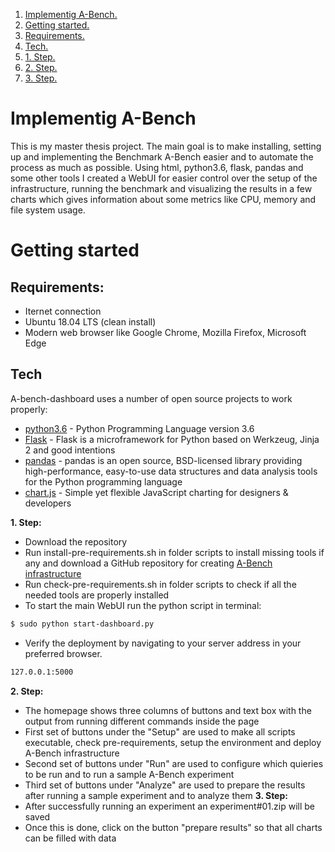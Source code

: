 1. [ Implementig A-Bench. ](#implementing)
2. [ Getting started. ](#get)
3. [ Requirements. ](#req)
4. [ Tech. ](#tech)
5. [ 1. Step. ](#1st)
6. [ 2. Step. ](#2nd)
7. [ 3. Step. ](#3rd)

<a name="implementing"></a>
# Implementig A-Bench

This is my master thesis project. The main goal is to make installing, setting up and implementing the Benchmark A-Bench easier and to automate the process as much as possible.
Using html, python3.6, flask, pandas and some other tools I created a WebUI for easier control over the setup of the infrastructure, running the benchmark and visualizing the results in a few charts which gives information about some metrics like CPU, memory and file system usage.

<a name="get"></a>
# Getting started
<a name="req"></a>
## Requirements:
*  Iternet connection
*  Ubuntu 18.04 LTS (clean install)
*  Modern web browser like Google Chrome, Mozilla Firefox, Microsoft Edge
<a name="tech"></a>
## Tech
A-bench-dashboard uses a number of open source projects to work properly:
* [python3.6] - Python Programming Language version 3.6
* [Flask] - Flask is a microframework for Python based on Werkzeug, Jinja 2 and good intentions
* [pandas] - pandas is an open source, BSD-licensed library providing high-performance, easy-to-use data structures and data analysis tools for the Python programming language
* [chart.js] - Simple yet flexible JavaScript charting for designers & developers

<a name="1st"></a>
**1. Step:**
* Download the repository
* Run install-pre-requirements.sh in folder scripts to install missing tools if any and download a GitHub repository for creating [A-Bench infrastructure]
* Run check-pre-requirements.sh in folder scripts to check if all the needed tools are properly installed
* To start the main WebUI run the python script in terminal:
```sh
$ sudo python start-dashboard.py
```
* Verify the deployment by navigating to your server address in your preferred browser.
```sh
127.0.0.1:5000
```
<a name="2nd"></a>
**2. Step:**
* The homepage shows three columns of buttons and text box with the output from running different commands inside the page
* First set of buttons under the "Setup" are used to  make all scripts executable, check pre-requirements, setup the environment and deploy A-Bench infrastructure
* Second set of buttons under "Run" are used to configure which quieries to be run and to run a sample A-Bench experiment
* Third set of buttons under "Analyze" are used to prepare the results after running a sample experiment and to analyze them
<a name="3rd"></a>
**3. Step:**
* After successfully running an experiment an experiment#01.zip will be saved
* Once this is done, click on the button "prepare results" so that all charts can be filled with data

[//]: # (These are reference links used in the body of this note and get stripped out when the markdown processor does its job. There is no need to format nicely because it shouldn't be seen.)

   [python3.6]: <https://github.com/python>
   [Flask]: <https://github.com/pallets/flask>
   [chart.js]: <https://github.com/chartjs/Chart.js>
   [pandas]: <https://github.com/pandas-dev/pandas>
   [A-Bench infrastructure]: <https://github.com/FutureApp/a-bench>
